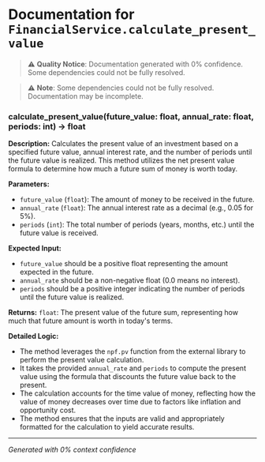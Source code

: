 # Documentation for `FinancialService.calculate_present_value`

> ⚠️ **Quality Notice**: Documentation generated with 0% confidence. Some dependencies could not be fully resolved.


> ⚠️ **Note**: Some dependencies could not be fully resolved. Documentation may be incomplete.
### calculate_present_value(future_value: float, annual_rate: float, periods: int) -> float

**Description:**
Calculates the present value of an investment based on a specified future value, annual interest rate, and the number of periods until the future value is realized. This method utilizes the net present value formula to determine how much a future sum of money is worth today.

**Parameters:**
- `future_value` (`float`): The amount of money to be received in the future.
- `annual_rate` (`float`): The annual interest rate as a decimal (e.g., 0.05 for 5%).
- `periods` (`int`): The total number of periods (years, months, etc.) until the future value is received.

**Expected Input:**
- `future_value` should be a positive float representing the amount expected in the future.
- `annual_rate` should be a non-negative float (0.0 means no interest).
- `periods` should be a positive integer indicating the number of periods until the future value is realized.

**Returns:**
`float`: The present value of the future sum, representing how much that future amount is worth in today's terms.

**Detailed Logic:**
- The method leverages the `npf.pv` function from the external library to perform the present value calculation.
- It takes the provided `annual_rate` and `periods` to compute the present value using the formula that discounts the future value back to the present.
- The calculation accounts for the time value of money, reflecting how the value of money decreases over time due to factors like inflation and opportunity cost.
- The method ensures that the inputs are valid and appropriately formatted for the calculation to yield accurate results.

---
*Generated with 0% context confidence*
